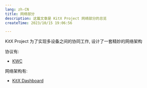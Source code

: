 ```yaml
---
lang: zh-CN
title: 网络部分
description: 这篇文章是 KitX Project 网络部分的总览
createTime: 2023/10/15 19:06:56

---
```


KitX Project 为了实现多设备之间的协同工作, 设计了一套精妙的网络架构

协议有:

- [KWC](kitx-web-command.md)

网络架构有:

- [KitX Dashboard](kitx-dashboard-network.md)

